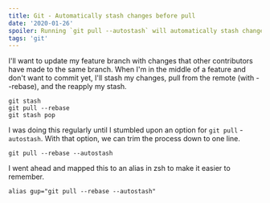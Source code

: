 ```yaml
---
title: Git - Automatically stash changes before pull
date: '2020-01-26'
spoiler: Running `git pull --autostash` will automatically stash changes before pulling from a remote.
tags: 'git'
---
```


I'll want to update my feature branch with changes that other contributors have made to the same branch. When I'm in the middle of a feature and don't want to commit yet, I'll stash my changes, pull from the remote (with --rebase), and the reapply my stash.

```shell
git stash
git pull --rebase
git stash pop
```

I was doing this regularly until I stumbled upon an option for `git pull` - `autostash`. With that option, we can trim the process down to one line.

```shell
git pull --rebase --autostash
```

I went ahead and mapped this to an alias in zsh to make it easier to remember.

```shell
alias gup="git pull --rebase --autostash"
```
